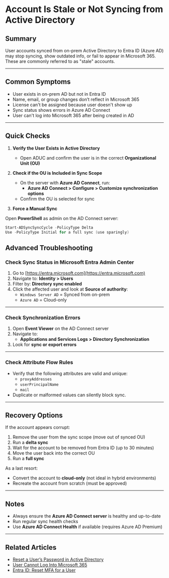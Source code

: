 # Account Is Stale or Not Syncing from Active Directory

## Summary
User accounts synced from on-prem Active Directory to Entra ID (Azure AD) may stop syncing, show outdated info, or fail to appear in Microsoft 365. These are commonly referred to as "stale" accounts.

---

## Common Symptoms
- User exists in on-prem AD but not in Entra ID
- Name, email, or group changes don’t reflect in Microsoft 365
- License can't be assigned because user doesn't show up
- Sync status shows errors in Azure AD Connect
- User can't log into Microsoft 365 after being created in AD

---

## Quick Checks

1. **Verify the User Exists in Active Directory**
   - Open ADUC and confirm the user is in the correct **Organizational Unit (OU)**

2. **Check if the OU is Included in Sync Scope**
   - On the server with **Azure AD Connect**, run:
     - **Azure AD Connect > Configure > Customize synchronization options**
   - Confirm the OU is selected for sync

3. **Force a Manual Sync**

Open **PowerShell** as admin on the AD Connect server:

```powershell
Start-ADSyncSyncCycle -PolicyType Delta
Use -PolicyType Initial for a full sync (use sparingly)
```

## Advanced Troubleshooting

### Check Sync Status in Microsoft Entra Admin Center

1. Go to [https://entra.microsoft.com](https://entra.microsoft.com)
2. Navigate to: **Identity > Users**
3. Filter by: **Directory sync enabled**
4. Click the affected user and look at **Source of authority**:
   - `Windows Server AD` = Synced from on-prem
   - `Azure AD` = Cloud-only

---

### Check Synchronization Errors

1. Open **Event Viewer** on the AD Connect server
2. Navigate to:
   - **Applications and Services Logs > Directory Synchronization**
3. Look for **sync or export errors**

---

### Check Attribute Flow Rules

- Verify that the following attributes are valid and unique:
  - `proxyAddresses`
  - `userPrincipalName`
  - `mail`
- Duplicate or malformed values can silently block sync.

---

## Recovery Options

If the account appears corrupt:

1. Remove the user from the sync scope (move out of synced OU)
2. Run a **delta sync**
3. Wait for the account to be removed from Entra ID (up to 30 minutes)
4. Move the user back into the correct OU
5. Run a **full sync**

As a last resort:

- Convert the account to **cloud-only** (not ideal in hybrid environments)
- Recreate the account from scratch (must be approved)

---

## Notes

- Always ensure the **Azure AD Connect server** is healthy and up-to-date
- Run regular sync health checks
- Use **Azure AD Connect Health** if available (requires Azure AD Premium)

---

## Related Articles

- [Reset a User’s Password in Active Directory](../active-directory/reset-user-password.md)
- [User Cannot Log Into Microsoft 365](./user-cannot-login.md)
- [Entra ID: Reset MFA for a User](./reset-mfa.md)
